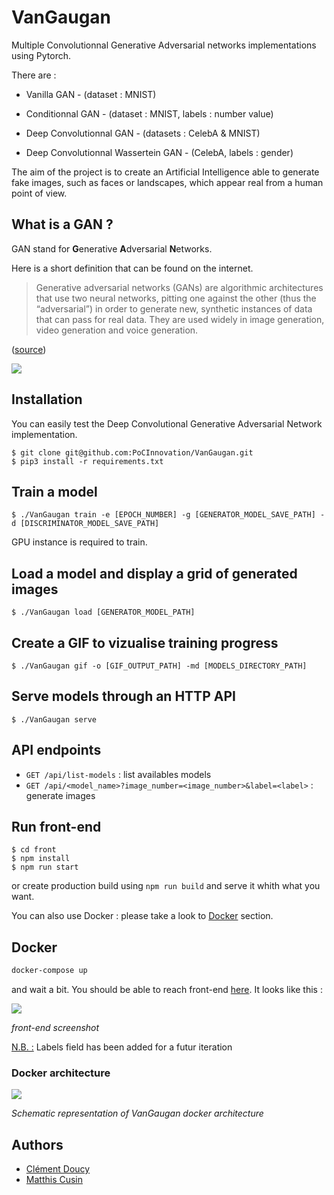 # VanGaugan

Multiple Convolutionnal Generative Adversarial networks implementations using Pytorch.

There are :

- Vanilla GAN - (dataset : MNIST)

- Conditionnal GAN - (dataset : MNIST, labels : number value)

- Deep Convolutionnal GAN - (datasets : CelebA & MNIST)

- Deep Convolutionnal Wassertein GAN - (CelebA, labels : gender)

The aim of the project is to create an Artificial Intelligence
able to generate fake images, such as faces or landscapes,
which appear real from a human point of view.

## What is a GAN ?

GAN stand for **G**enerative **A**dversarial **N**etworks.

Here is a short definition that can be found on the internet.

> Generative adversarial networks (GANs) are algorithmic architectures 
> that use two neural networks, pitting one against the other (thus the 
> “adversarial”) in order to generate new, synthetic instances of data 
> that can pass for real data. They are used widely in image generation, 
> video generation and voice generation.

([source](https://wiki.pathmind.com/generative-adversarial-network-gan))

![](/home/matthis/Documents/Epitech/POC/VanGaugan/Pictures/GANSchem.png)

## Installation

You can easily test the Deep Convolutional Generative Adversarial Network implementation.

```
$ git clone git@github.com:PoCInnovation/VanGaugan.git
$ pip3 install -r requirements.txt
```

## Train a model

```
$ ./VanGaugan train -e [EPOCH_NUMBER] -g [GENERATOR_MODEL_SAVE_PATH] -d [DISCRIMINATOR_MODEL_SAVE_PATH]
```

GPU instance is required to train.

## Load a model and display a grid of generated images

```
$ ./VanGaugan load [GENERATOR_MODEL_PATH]
```

## Create a GIF to vizualise training progress

```
$ ./VanGaugan gif -o [GIF_OUTPUT_PATH] -md [MODELS_DIRECTORY_PATH]
```

## Serve models through an HTTP API

```
$ ./VanGaugan serve
```

## API endpoints

- `GET /api/list-models` : list availables models
- `GET /api/<model_name>?image_number=<image_number>&label=<label>` : generate images

## Run front-end

```
$ cd front
$ npm install
$ npm run start
```

 or create production build using `npm run build` and serve it whith what you want.

You can also use Docker : please take a look to [Docker](#Docker) section.

## Docker

```bash
docker-compose up
```

and wait a bit. You should be able to reach front-end [here](http://localhost). It looks like this :



![](/home/matthis/Documents/Epitech/POC/VanGaugan/Pictures/front.png)

*front-end screenshot*

<u>N.B. :</u> Labels field has been added for a futur iteration

### Docker architecture

![](/home/matthis/Documents/Epitech/POC/VanGaugan/Pictures/DockerArchi.png)

*Schematic representation of VanGaugan docker architecture*

## Authors

- [Clément Doucy](https://github.com/ClementDoucy/)
- [Matthis Cusin](https://github.com/Basilarc)
